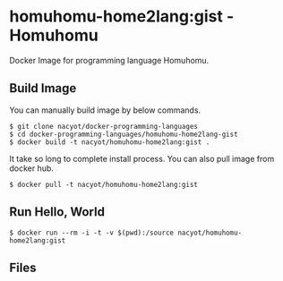 # homuhomu-home2lang:gist - Homuhomu

Docker Image for programming language Homuhomu.

## Build Image

You can manually build image by below commands.

```
$ git clone nacyot/docker-programming-languages
$ cd docker-programming-languages/homuhomu-home2lang-gist
$ docker build -t nacyot/homuhomu-home2lang:gist .
```

It take so long to complete install process. You can also pull image from docker hub.

```
$ docker pull -t nacyot/homuhomu-home2lang:gist
```

## Run Hello, World

```
$ docker run --rm -i -t -v $(pwd):/source nacyot/homuhomu-home2lang:gist 
```

## Files

```
```
